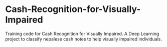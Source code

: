 # Cash-Recognition-for-Visually-Impaired
Training code for Cash Recognition for Visually Impaired. A Deep Learning project to classify nepalese cash notes to help visually impaired individuals.
